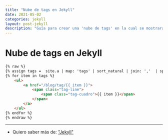 ```yaml
---
title: "Nube de tags en Jekyll"
date: 2021-05-02
categories: jekyll
layout: post-jekyll
description: "Guía para crear una 'nube de tags' en la cual se mostrarán todos los tags en Jekyll."
---
```


# Nube de tags en Jekyll

````html
{% raw %}
{% assign tags =  site.a | map: 'tags' | sort_natural | join: ','  | split: ',' | uniq %}
{% for item in tags %}
    <ul>
        <a href="/blog/tag/{{ item }}">
            <span class="tag-line">
                <span class="tag-cuadro">{{ item }}</span>
            </span>
        </a>
    </ul>
{% endfor %}
{% endraw %}
````

***

- Quiero saber más de: ["Jekyll"](../00/jekyll)
